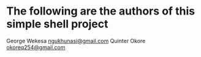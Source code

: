 # The following are the authors of this simple shell project
George Wekesa ngukhunasi@gmail.com
Quinter Okore okoreq254@gmail.com
